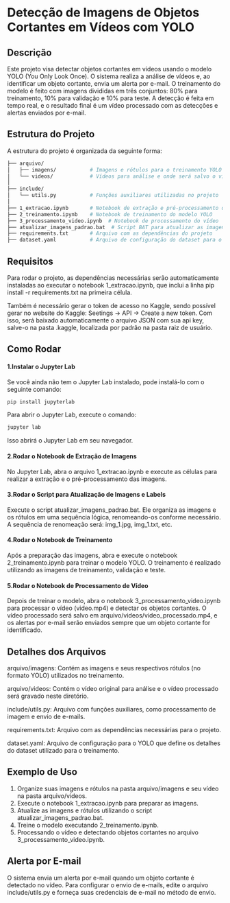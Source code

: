 # Detecção de Imagens de Objetos Cortantes em Vídeos com YOLO

## Descrição
Este projeto visa detectar objetos cortantes em vídeos usando o modelo YOLO (You Only Look Once). O sistema realiza a análise de vídeos e, ao identificar um objeto cortante, envia um alerta por e-mail. O treinamento do modelo é feito com imagens divididas em três conjuntos: 80% para treinamento, 10% para validação e 10% para teste. A detecção é feita em tempo real, e o resultado final é um vídeo processado com as detecções e alertas enviados por e-mail.

## Estrutura do Projeto
A estrutura do projeto é organizada da seguinte forma:

```sh
├── arquivo/
│   ├── imagens/           # Imagens e rótulos para o treinamento YOLO
│   └── videos/            # Vídeos para análise e onde será salvo o vídeo processado
│
├── include/
│   └── utils.py           # Funções auxiliares utilizadas no projeto
│
├── 1_extracao.ipynb       # Notebook de extração e pré-processamento das imagens
├── 2_treinamento.ipynb    # Notebook de treinamento do modelo YOLO
├── 3_processamento_video.ipynb  # Notebook de processamento do vídeo
├── atualizar_imagens_padrao.bat  # Script BAT para atualizar as imagens e labels
├── requirements.txt       # Arquivo com as dependências do projeto
├── dataset.yaml           # Arquivo de configuração do dataset para o YOLO
```

## Requisitos
Para rodar o projeto, as dependências necessárias serão automaticamente instaladas ao executar o notebook 1_extracao.ipynb, que inclui a linha pip install -r requirements.txt na primeira célula.

Também é necessário gerar o token de acesso no Kaggle, sendo possível gerar no website do Kaggle: Seetings -> API -> Create a new token. Com isso, será baixado automaticamente o arquivo JSON com sua api key, salve-o na pasta .kaggle, localizada por padrão na pasta raiz de usuário.

## Como Rodar
#### 1.Instalar o Jupyter Lab

Se você ainda não tem o Jupyter Lab instalado, pode instalá-lo com o seguinte comando:

```sh
pip install jupyterlab
```

Para abrir o Jupyter Lab, execute o comando:

```sh
jupyter lab
```

Isso abrirá o Jupyter Lab em seu navegador.

#### 2.Rodar o Notebook de Extração de Imagens

No Jupyter Lab, abra o arquivo 1_extracao.ipynb e execute as células para realizar a extração e o pré-processamento das imagens.

#### 3.Rodar o Script para Atualização de Imagens e Labels

Execute o script atualizar_imagens_padrao.bat. Ele organiza as imagens e os rótulos em uma sequência lógica, renomeando-os conforme necessário. A sequência de renomeação será: img_1.jpg, img_1.txt, etc.

#### 4.Rodar o Notebook de Treinamento

Após a preparação das imagens, abra e execute o notebook 2_treinamento.ipynb para treinar o modelo YOLO. O treinamento é realizado utilizando as imagens de treinamento, validação e teste.

#### 5.Rodar o Notebook de Processamento de Vídeo

Depois de treinar o modelo, abra o notebook 3_processamento_video.ipynb para processar o vídeo (video.mp4) e detectar os objetos cortantes. O vídeo processado será salvo em arquivo/videos/video_processado.mp4, e os alertas por e-mail serão enviados sempre que um objeto cortante for identificado.

## Detalhes dos Arquivos
arquivo/imagens: Contém as imagens e seus respectivos rótulos (no formato YOLO) utilizados no treinamento.

arquivo/videos: Contém o vídeo original para análise e o vídeo processado será gravado neste diretório.

include/utils.py: Arquivo com funções auxiliares, como processamento de imagem e envio de e-mails.

requirements.txt: Arquivo com as dependências necessárias para o projeto.

dataset.yaml: Arquivo de configuração para o YOLO que define os detalhes do dataset utilizado para o treinamento.

## Exemplo de Uso
1. Organize suas imagens e rótulos na pasta arquivo/imagens e seu vídeo na pasta arquivo/videos.
2. Execute o notebook 1_extracao.ipynb para preparar as imagens.
3. Atualize as imagens e rótulos utilizando o script atualizar_imagens_padrao.bat.
4. Treine o modelo executando 2_treinamento.ipynb.
5. Processando o vídeo e detectando objetos cortantes no arquivo 3_processamento_video.ipynb.
   
## Alerta por E-mail
O sistema envia um alerta por e-mail quando um objeto cortante é detectado no vídeo. Para configurar o envio de e-mails, edite o arquivo include/utils.py e forneça suas credenciais de e-mail no método de envio.
